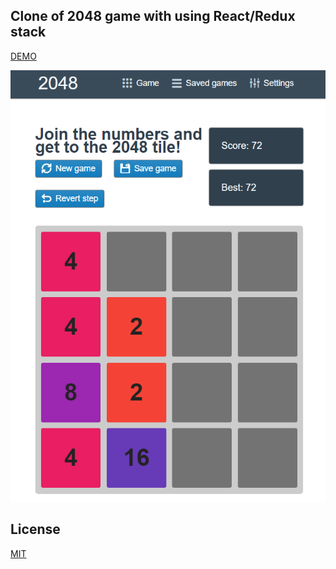 ## Clone of 2048 game with using React/Redux stack

[DEMO](https://vbrvk.github.io/2048-clone-with-react-redux/)

![Demo image](https://github.com/borovik96/2048-clone-with-react-redux/blob/master/public/demo-image.png)

## License

[MIT](http://opensource.org/licenses/MIT)
